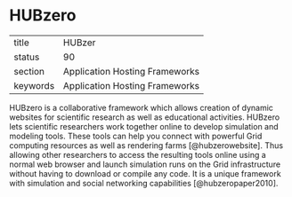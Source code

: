 # HUBzero


|          |                                |
| -------- | ------------------------------ |
| title    | HUBzer                         | 
| status   | 90                             |
| section  | Application Hosting Frameworks |
| keywords | Application Hosting Frameworks |


     
HUBzero is a collaborative framework which allows creation of dynamic
websites for scientific research as well as educational activities.
HUBzero lets scientific researchers work together online to develop
simulation and modeling tools.  These tools can help you connect with
powerful Grid computing resources as well as rendering
farms [@hubzerowebsite]. Thus allowing other researchers to access
the resulting tools online using a normal web browser and launch
simulation runs on the Grid infrastructure without having to download
or compile any code. It is a unique framework with simulation and
social networking capabilities [@hubzeropaper2010].

